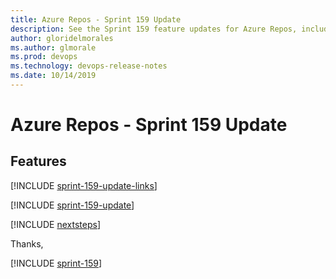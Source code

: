 ```yaml
---
title: Azure Repos - Sprint 159 Update
description: See the Sprint 159 feature updates for Azure Repos, including next steps.
author: gloridelmorales
ms.author: glmorale
ms.prod: devops
ms.technology: devops-release-notes
ms.date: 10/14/2019
---
```


# Azure Repos - Sprint 159 Update

## Features

[!INCLUDE [sprint-159-update-links](../includes/repos/sprint-159-update-links.md)]

[!INCLUDE [sprint-159-update](../includes/repos/sprint-159-update.md)]

[!INCLUDE [nextsteps](../includes/nextsteps.md)]

Thanks,

[!INCLUDE [sprint-159](../includes/signer/sprint-159.md)]
